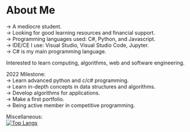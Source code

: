 # About Me  
-> A mediocre student.   
-> Looking for good learning resources and financial support.  
-> Programming languages used: C#, Python, and Javascript.  
-> IDE/CE I use: Visual Studio, Visual Studio Code, Jupyter.  
-> C# is my main programming language.  

Interested to learn computing, algorithms, web and software engineering.    

2022 Milestone:  
-> Learn advanced python and c/c# programming.  
-> Learn in-depth concepts in data structures and algorithms.  
-> Develop algorithms for applications.  
-> Make a first portfolio.  
-> Being active member in competitive programming.  

Miscellaneous:  
[![Top Langs](https://github-readme-stats.vercel.app/api/top-langs/?username=ssuish&layout=compact&theme=github_dark)](https://github.com/anuraghazra/github-readme-stats)
